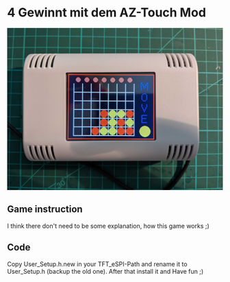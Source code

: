 # 4 Gewinnt mit dem AZ-Touch Mod 
![Schema](images/05_Little_Game.jpg)

## Game instruction
I think there don't need to be some explanation, how this game works ;)

## Code
Copy User_Setup.h.new in your TFT_eSPI-Path and rename it to User_Setup.h (backup the old one). After that install it and Have fun ;)